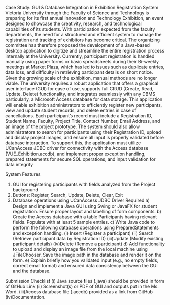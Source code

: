 Case Study: GUI & Database Integration in Exhibition Registration System
Victoria University through the Faculty of Science and Technology is preparing for 
its first annual Innovation and Technology Exhibition, an event designed to showcase 
the creativity, research, and technological capabilities of its students. With participation
expected from the faculty departments, the need for a structured and efficient system to manage 
the registration and tracking of exhibitors has become critical. The organizing committee has 
therefore proposed the development of a Java-based desktop application to digitize and streamline 
the entire registration process internally at the University.
Currently, participant registration is handled manually using paper forms or basic spreadsheets 
during their Bi-weekly meetings at Market Plaza, which has led to issues such as duplicate entries, 
data loss, and difficulty in retrieving participant details on short notice.
Given the growing scale of the exhibition, manual methods are no longer viable. 
The university requires a robust application that offers a graphical user interface 
(GUI) for ease of use, supports full CRUD (Create, Read, Update, Delete) functionality, 
and integrates seamlessly with any DBMS particularly, a Microsoft Access database for data storage.
This application will enable exhibition administrators to efficiently register new participants, 
view and update student records, and delete entries in case of cancellations. Each participant’s 
record must include a Registration ID, Student Name, Faculty, Project Title, Contact Number, 
Email Address, and an image of the project prototype. The system should also allow administrators 
to search for participants using their Registration ID, upload and display project images, and ensure 
all input is properly validated before database interaction.
To support this, the application must utilize UCanAccess JDBC driver for connectivity with the Access
database (VUE_Exhibition.accdb), and implement proper exception handling, prepared statements for secure SQL operations,
and input validation for data integrity

System Features
1. GUI for registering participants with fields analyzed from the Project background
2. Buttons: Register, Search, Update, Delete, Clear, Exit
3. Database operations using UCanAccess JDBC Driver
Required
a) Design and implement a Java GUI using Swing or JavaFX for student registration. Ensure proper layout and labelling of form components.
b) Create the Access database with a table Participants having relevant fields. Populate with at least 5 sample entries.
c) Write Java code to perform the following database operations using PreparedStatements and exception handling.
(i) Insert (Register a participant)
(ii) Search (Retrieve participant data by Registration ID) (iii)Update (Modify existing participant details) (iv)Delete (Remove a participant)
d) Add functionality to upload and display an image file from the local machine using JFileChooser. Save the image path in the database and render it on the form.
e) Explain briefly how you validated input (e.g., no empty fields, correct email format) and ensured data consistency between the GUI and the database.

Submission Checklist
(i) Java source files (.java) should be provided in form of GitHub Link
(ii) Screenshot(s) or PDF of GUI and outputs put in the Ms. Word.
(iii)Access database file (.accdb) provided as a link from GitHub (iv)Documentation.
